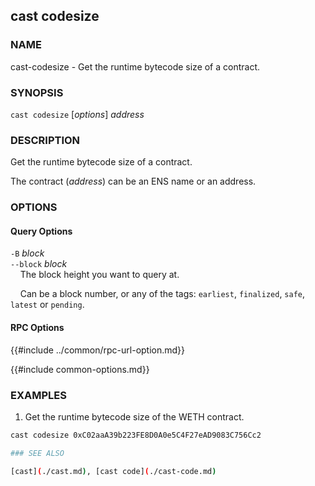 ## cast codesize

### NAME

cast-codesize - Get the runtime bytecode size of a contract.

### SYNOPSIS

``cast codesize`` [*options*] *address*

### DESCRIPTION

Get the runtime bytecode size of a contract.

The contract (*address*) can be an ENS name or an address.

### OPTIONS

#### Query Options

`-B` *block*  
`--block` *block*  
&nbsp;&nbsp;&nbsp;&nbsp;The block height you want to query at.

&nbsp;&nbsp;&nbsp;&nbsp;Can be a block number, or any of the tags: `earliest`, `finalized`, `safe`, `latest` or `pending`.

#### RPC Options

{{#include ../common/rpc-url-option.md}}

{{#include common-options.md}}

### EXAMPLES

1. Get the runtime bytecode size of the WETH contract.
```sh
cast codesize 0xC02aaA39b223FE8D0A0e5C4F27eAD9083C756Cc2

### SEE ALSO

[cast](./cast.md), [cast code](./cast-code.md)
